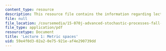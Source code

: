 ```yaml
---
content_type: resource
description: This resource file contains the information regarding lecture 1.
file: null
file_location: /coursemedia/15-070j-advanced-stochastic-processes-fall-2013/59e4f0d302a20e75921eaf4e290739dd_MIT15_070JF13_Lec1.pdf
file_type: application/pdf
resourcetype: Document
title: 'Lecture 1: Metric spaces'
uid: 59e4f0d3-02a2-0e75-921e-af4e290739dd
---
```

